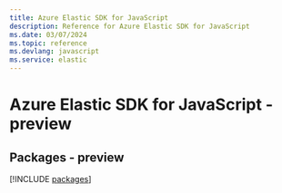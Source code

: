 ```yaml
---
title: Azure Elastic SDK for JavaScript
description: Reference for Azure Elastic SDK for JavaScript
ms.date: 03/07/2024
ms.topic: reference
ms.devlang: javascript
ms.service: elastic
---
```

# Azure Elastic SDK for JavaScript - preview
## Packages - preview
[!INCLUDE [packages](elastic-index.md)]